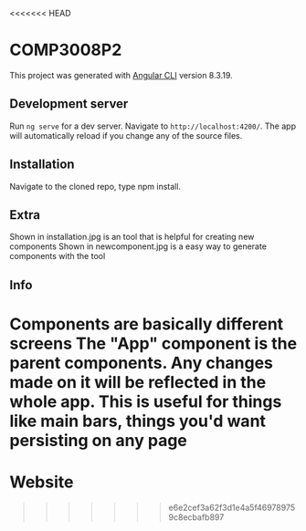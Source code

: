 <<<<<<< HEAD
# COMP3008P2

This project was generated with [Angular CLI](https://github.com/angular/angular-cli) version 8.3.19.

## Development server

Run `ng serve` for a dev server. Navigate to `http://localhost:4200/`. The app will automatically reload if you change any of the source files.

## Installation

Navigate to the cloned repo, type npm install.

## Extra

Shown in installation.jpg is an tool that is helpful for creating new components
Shown in newcomponent.jpg is a easy way to generate components with the tool

## Info

Components are basically different screens
The "App" component is the parent components. Any changes made on it will be reflected in the whole app.
This is useful for things like main bars, things you'd want persisting on any page
=======
# Website
>>>>>>> e6e2cef3a62f3d1e4a5f469789759c8ecbafb897
